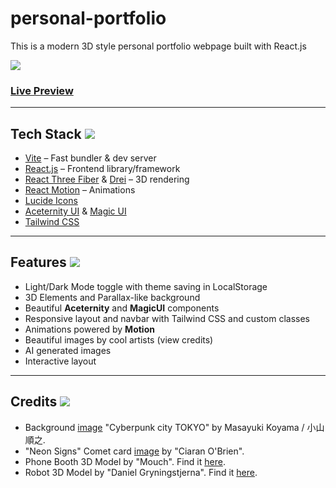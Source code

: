 # personal-portfolio
This is a modern 3D style personal portfolio webpage built with React.js

![](https://img.icons8.com/?size=100&id=CAAxfIniEgmO&format=png&color=000000)
### [Live Preview](https://personal-portfolio-azure-delta.vercel.app/)

---
## Tech Stack ![](https://img.icons8.com/?size=25&id=1570&format=png&color=ffffff)
- [Vite](https://vitejs.dev/) – Fast bundler & dev server
- [React.js](https://reactjs.org/) – Frontend library/framework
- [React Three Fiber](https://docs.pmnd.rs/react-three-fiber) & [Drei](https://github.com/pmndrs/drei) – 3D rendering
- [React Motion](https://motion.dev/) – Animations
- [Lucide Icons](https://lucide.dev/)
- [Aceternity UI](https://ui.aceternity.com/) & [Magic UI](https://magicui.design/)
- [Tailwind CSS](https://tailwindcss.com/)

---
## Features ![](https://img.icons8.com/?size=28&id=12133&format=png&color=000000)
- Light/Dark Mode toggle with theme saving in LocalStorage
- 3D Elements and Parallax-like background
- Beautiful <b>Aceternity</b> and <b>MagicUI</b> components
- Responsive layout and navbar with Tailwind CSS and custom classes
- Animations powered by <b>Motion</b>
- Beautiful images by cool artists (view credits)
- AI generated images
- Interactive layout
---
## Credits ![](https://img.icons8.com/?size=25&id=jfOdjkwwFrm4&format=png&color=000000)
- Background [image](https://www.artstation.com/artwork/b50vRk) "Cyberpunk city TOKYO" by Masayuki Koyama / 小山順之.
- "Neon Signs" Comet card [image](https://unsplash.com/photos/building-signage-turned-on-during-nighttime-ITu-L0FuPPk) by "Ciaran O'Brien".
- Phone Booth 3D Model by "Mouch". Find it [here](https://sketchfab.com/3d-models/phone-booth-94fca8c5ac9f4974bd4a02e8f571f493).
- Robot 3D Model by "Daniel Gryningstjerna". Find it [here](https://sketchfab.com/3d-models/robot-c46bd21f1d284ae0b4bda7ac577448c2).
